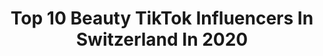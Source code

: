 ---
title: Top 10 Beauty TikTok Influencers In Switzerland In 2020
description: >-
  Find top beauty TikTok influencers in Switzerland in 2020. Most popular hashtags: #dance #coronavirus #love #funny.
platform: TikTok
profiles:
  - username: "rahel.discovers"
    fullname: >-
      Rahel Discovers
    location: "Switzerland"
    followers: 13224
    engagement: 958
    commentsToLikes: 0.121984
    id: ck9fm3ylqra850j78qti0ksa5
    verified: false
    hashtags: "#deletetiktok, #dancechallenge, #friendshipgoals, #dancingonmyown"
  - username: "mb_inspo"
    fullname: >-
      MARI JANA 💍
    location: "Switzerland"
    followers: 2106
    engagement: 370
    commentsToLikes: 0.036644
    id: ck9ra1jyqj0ni0j785n7b68mq
    verified: false
    hashtags: "#beautyhacks, #spring, #homehack, #unterhaltenuns"
  - username: "abenteuer_fernweh"
    fullname: >-
      abenteuer_fernweh
    location: "Switzerland"
    followers: 2186
    engagement: 557
    commentsToLikes: 0.098080
    id: ckachn2qvzzqo0i78anv2e4e2
    verified: false
    hashtags: "#dubai, #tiktokgirl, #petlover, #toilet"
  - username: "eilisheyess"
    fullname: >-
      BILLIE EILISH
    location: "Switzerland"
    followers: 4897
    engagement: 2904
    commentsToLikes: 0.016846
    id: ck8opwo2g51vy0j78vg0978jg
    verified: false
    hashtags: "#react, #foryou, #fire, #pretty"
  - username: "stevenepprecht"
    fullname: >-
      Steven Epprecht
    location: "Switzerland"
    followers: 104381
    engagement: 697
    commentsToLikes: 0.040765
    id: cka85wri200ma0i78ffm00gw8
    verified: false
    hashtags: "#sauer, #newtrend, #moodoftheday, #emojichallenge"
  - username: "dabrowskaworld"
    fullname: >-
      Dabrowskaworld
    location: "Switzerland"
    followers: 16460
    engagement: 2818
    commentsToLikes: 0.010381
    id: ck84mbeu3mws50j78n6u7aa8s
    verified: false
    hashtags: "#ocean, #yummychallenge, #funny, #insta360onex"
  - username: "fynxfynx"
    fullname: >-
      ITS FYNX
    location: "Switzerland"
    followers: 4142
    engagement: 734
    commentsToLikes: 0.018432
    id: ckacklngjc0qk0i78y5cjmqyr
    verified: false
    hashtags: "#nonecked, #flirt, #summer, #covid19"
  - username: "kaansu_"
    fullname: >-
      族  Kaansu
    location: "Switzerland"
    followers: 7788
    engagement: 598
    commentsToLikes: 0.045259
    id: ck9rdb01ex4m70j7868vzfksg
    verified: false
    hashtags: "#challenge, #kimkardashian, #dhanush, #likeforlike"
  - username: "etrofficiel"
    fullname: >-
      elvir
    location: "Switzerland"
    followers: 4620
    engagement: 456
    commentsToLikes: 0.010410
    id: ck9sjxiqs5yjn0j78ps5orb9d
    verified: false
    hashtags: "#confinement, #mydog, #hairstyle, #havana"
  - username: "cindy90_13_"
    fullname: >-
      𝕿𝖊𝖚𝖋𝖊𝖑𝖎𝖓𝟏𝟑
    location: "Switzerland"
    followers: 14687
    engagement: 2215
    commentsToLikes: 0.201174
    id: ck9fq4553agd20j78qdb4hahv
    verified: false
    hashtags: "#hausaufgaben, #imissyou, #beautychallenge, #selbstliebe"
---
